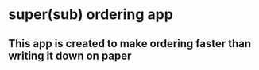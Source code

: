  # super(sub) ordering app 

 ## This app is created to make ordering faster than writing it down on paper

 
 
